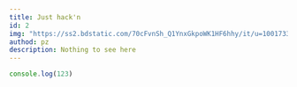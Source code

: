 ```yaml
---
title: Just hack'n
id: 2
img: "https://ss2.bdstatic.com/70cFvnSh_Q1YnxGkpoWK1HF6hhy/it/u=1001733352,508584436&fm=117&gp=0.jpg"
authod: pz
description: Nothing to see here
---
```

 ```js
 console.log(123)
 ```
